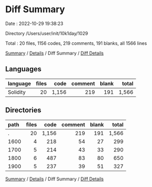 # Diff Summary

Date : 2022-10-29 19:38:23

Directory /Users/user/init/10k1day/1029

Total : 20 files,  1156 codes, 219 comments, 191 blanks, all 1566 lines

[Summary](results.md) / [Details](details.md) / Diff Summary / [Diff Details](diff-details.md)

## Languages
| language | files | code | comment | blank | total |
| :--- | ---: | ---: | ---: | ---: | ---: |
| Solidity | 20 | 1,156 | 219 | 191 | 1,566 |

## Directories
| path | files | code | comment | blank | total |
| :--- | ---: | ---: | ---: | ---: | ---: |
| . | 20 | 1,156 | 219 | 191 | 1,566 |
| 1600 | 4 | 218 | 54 | 27 | 299 |
| 1700 | 5 | 214 | 43 | 33 | 290 |
| 1800 | 6 | 487 | 83 | 80 | 650 |
| 1900 | 5 | 237 | 39 | 51 | 327 |

[Summary](results.md) / [Details](details.md) / Diff Summary / [Diff Details](diff-details.md)